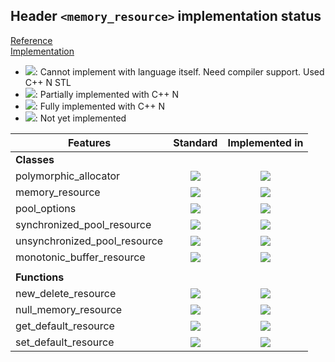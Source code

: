 ## Header `<memory_resource>` implementation status

[Reference](https://en.cppreference.com/w/cpp/header/memory_resource)  
[Implementation](../include/lsd/memory_resource.h)

* ![](https://img.shields.io/badge/C%2B%2B-N-red): Cannot implement with language itself. Need compiler support. Used C++ N STL
* ![](https://img.shields.io/badge/C%2B%2B-N-blue): Partially implemented with C++ N
* ![](https://img.shields.io/badge/C%2B%2B-N-green): Fully implemented with C++ N
* ![][notyet]: Not yet implemented

| Features                                     | Standard             | Implemented in                    |
|----------------------------------------------|:--------------------:|:---------------------------------:|
| **Classes**                                  |                      |                                   |
| polymorphic_allocator                        | ![][cpp17]           | ![][notyet]                       |
| memory_resource                              | ![][cpp17]           | ![][notyet]                       |
| pool_options                                 | ![][cpp17]           | ![][notyet]                       |
| synchronized_pool_resource                   | ![][cpp17]           | ![][notyet]                       |
| unsynchronized_pool_resource                 | ![][cpp17]           | ![][notyet]                       |
| monotonic_buffer_resource                    | ![][cpp17]           | ![][notyet]                       |
|                                              |                      |                                   |
| **Functions**                                |                      |                                   |
| new_delete_resource                          | ![][cpp17]           | ![][notyet]                       |
| null_memory_resource                         | ![][cpp17]           | ![][notyet]                       |
| get_default_resource                         | ![][cpp17]           | ![][notyet]                       |
| set_default_resource                         | ![][cpp17]           | ![][notyet]                       |


<!--
	C++17: 10	| 0

	Total: 10	| 0-->

[notyet]: https://img.shields.io/badge/Not_yet-orange
[removed]: https://img.shields.io/badge/Removed-red
[legacy]: https://img.shields.io/badge/legacy-grey

[cppno11]: https://img.shields.io/badge/C%2B%2B-11-red
[cppno14]: https://img.shields.io/badge/C%2B%2B-14-red
[cppno17]: https://img.shields.io/badge/C%2B%2B-17-red
[cppno20]: https://img.shields.io/badge/C%2B%2B-20-red
[cppno23]: https://img.shields.io/badge/C%2B%2B-23-red

[cpppt11]: https://img.shields.io/badge/C%2B%2B-11-blue
[cpppt14]: https://img.shields.io/badge/C%2B%2B-14-blue
[cpppt17]: https://img.shields.io/badge/C%2B%2B-17-blue
[cpppt20]: https://img.shields.io/badge/C%2B%2B-20-blue
[cpppt23]: https://img.shields.io/badge/C%2B%2B-23-blue

[cpp11]: https://img.shields.io/badge/C%2B%2B-11-green
[cpp14]: https://img.shields.io/badge/C%2B%2B-14-green
[cpp17]: https://img.shields.io/badge/C%2B%2B-17-green
[cpp20]: https://img.shields.io/badge/C%2B%2B-20-green
[cpp23]: https://img.shields.io/badge/C%2B%2B-23-green
